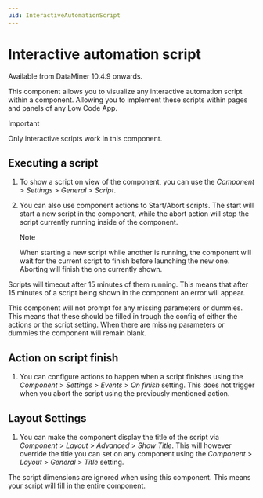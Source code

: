 ```yaml
---
uid: InteractiveAutomationScript
---
```


# Interactive automation script

Available from DataMiner 10.4.9 onwards.

This component allows you to visualize any interactive automation script within a component. Allowing you to implement these scripts within pages and panels of any Low Code App.

> [!IMPORTANT]
> Only interactive scripts work in this component.

## Executing a script

1. To show a script on view of the component, you can use the *Component* > *Settings* > *General* > *Script*.

1. You can also use component actions to Start/Abort scripts. The start will start a new script in the component, while the abort action will stop the script currently running inside of the component.

    > [!NOTE]
    > When starting a new script while another is running, the component will wait for the current script to finish before launching the new one. Aborting will finish the one currently shown.

Scripts will timeout after 15 minutes of them running. This means that after 15 minutes of a script being shown in the component an error will appear.

This component will not prompt for any missing parameters or dummies. This means that these should be filled in trough the config of either the actions or the script setting. When there are missing parameters or dummies the component will remain blank.

## Action on script finish

1. You can configure actions to happen when a script finishes using the *Component* > *Settings* > *Events* > *On finish* setting. This does not trigger when you abort the script using the previously mentioned action.

## Layout Settings

1. You can make the component display the title of the script via *Component* > *Layout* > *Advanced* > *Show Title*. This will however override the title you can set on any component using the *Component* > *Layout* > *General* > *Title* setting.

The script dimensions are ignored when using this component. This means your script will fill in the entire component.